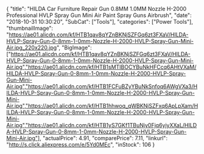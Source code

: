 {
	"title": "HILDA Car Furniture Repair Gun 0.8MM 1.0MM Nozzle H-2000 Professional HVLP Spray Gun Mini Air Paint Spray Guns Airbrush",
	"date": "2018-10-31 10:30:20",
	"SubCat": ["Tools"],
	"categories": ["Power Tools"],
	"thumbnailImage": "https://ae01.alicdn.com/kf/HTB1qav8qYZnBKNjSZFGq6zt3FXaV/HILDA-HVLP-Spray-Gun-0-8mm-1-0mm-Nozzle-H-2000-HVLP-Spray-Gun-Mini-Air.jpg_220x220.jpg",
	"BigImage": ["https://ae01.alicdn.com/kf/HTB1qav8qYZnBKNjSZFGq6zt3FXaV/HILDA-HVLP-Spray-Gun-0-8mm-1-0mm-Nozzle-H-2000-HVLP-Spray-Gun-Mini-Air.jpg","https://ae01.alicdn.com/kf/HTB1sMTIBOCYBuNkHFCcq6AHtVXaM/HILDA-HVLP-Spray-Gun-0-8mm-1-0mm-Nozzle-H-2000-HVLP-Spray-Gun-Mini-Air.jpg","https://ae01.alicdn.com/kf/HTB1FCFuBZyYBuNkSnfoq6AWgVXa3/HILDA-HVLP-Spray-Gun-0-8mm-1-0mm-Nozzle-H-2000-HVLP-Spray-Gun-Mini-Air.jpg","https://ae01.alicdn.com/kf/HTB1hhwoq_qWBKNjSZFxq6ApLpXam/HILDA-HVLP-Spray-Gun-0-8mm-1-0mm-Nozzle-H-2000-HVLP-Spray-Gun-Mini-Air.jpg","https://ae01.alicdn.com/kf/HTB1yS7GKf1TBuNjy0Fjq6yjyXXaL/HILDA-HVLP-Spray-Gun-0-8mm-1-0mm-Nozzle-H-2000-HVLP-Spray-Gun-Mini-Air.jpg"],
	"actualPrice": 4.91,
	"comparePrice": 7.11,
	"linkurl": "http://s.click.aliexpress.com/e/5Yd0MEc",
	"inStock": 106
}
